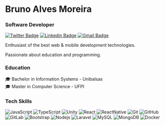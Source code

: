 # Bruno Alves Moreira 

### Software Developer


[![Twitter Badge](https://img.shields.io/badge/-@brunoalvesmo-4B0082?style=flat-square&labelColor=4B0082f&logo=twitter&logoColor=white&link=https://twitter.com/brunoalvesmo)](https://twitter.com/brunoalvesmo) 
[![Linkedin Badge](https://img.shields.io/badge/-Bruno%20Alves-4B0082?style=flat-square&logo=Linkedin&logoColor=white&link=https://www.linkedin.com/in/brunoalvesmo/)](https://www.linkedin.com/in/brunoalvesmo/) 
[![Gmail Badge](https://img.shields.io/badge/-brunoalvesmo@gmail.com-4B0082?style=flat-square&logo=Gmail&logoColor=white&link=mailto:brunoalvesmo@gmail.com)](mailto:brunoalvesmo@gmail.com)

Enthusiast of the best web & mobile development technologies.

Passionate about education and programming.

### Education
:mortar_board: Bachelor in Information Systems - Unibalsas                                                                                                                  
:mortar_board: Master in Computer Science - UFPI

### Tech Skills

![JavaScript](https://img.shields.io/badge/-JavaScript-black?style=flat-square&logo=javascript)
![TypeScript](https://img.shields.io/badge/-TypeScript-black?style=flat-square&logo=typescript)
![Unity](https://img.shields.io/badge/Unity-black?style=flat-square&logo=unity)
![React](https://img.shields.io/badge/-React-black?style=flat-square&logo=react)
![ReactNative](https://img.shields.io/badge/-ReactNative-black?style=flat-square&logo=react)
![Git](https://img.shields.io/badge/-Git-black?style=flat-square&logo=git)
![GitHub](https://img.shields.io/badge/-GitHub-black?style=flat-square&logo=github)
![GitLab](https://img.shields.io/badge/-GitLab-black?style=flat-square&logo=gitlab)
![Bootstrap](https://img.shields.io/badge/-Bootstrap-black?style=flat-square&logo=bootstrap)
![Nodejs](https://img.shields.io/badge/-Nodejs-black?style=flat-square&logo=Node.js)
![Laravel](https://img.shields.io/badge/Laravel-black?style=flat-square&logo=Laravel)
![MySQL](https://img.shields.io/badge/-MySQL-black?style=flat-square&logo=mysql)
![MongoDB](https://img.shields.io/badge/MongoDB-black?style=flat-square&logo=mongodb)
![Docker](https://img.shields.io/badge/-Docker-black?style=flat-square&logo=docker)

